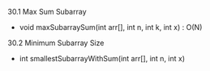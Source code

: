 30.1 Max Sum Subarray

- void maxSubarraySum(int arr[], int n, int k, int x) : O(N)


30.2 Minimum Subarray Size 

- int smallestSubarrayWithSum(int arr[], int n, int x)